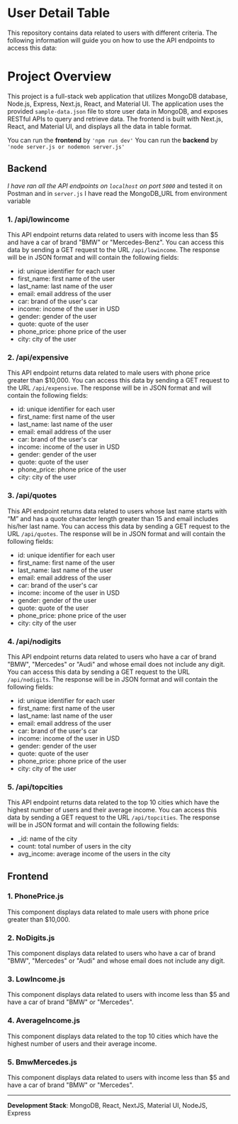 # User Detail Table

This repository contains data related to users with different criteria. The following information will guide you on how to use the API endpoints to access this data:

# Project Overview


This project is a full-stack web application that utilizes MongoDB database, Node.js, Express, Next.js, React, and Material UI. The application uses the provided `sample-data.json` file to store user data in MongoDB, and exposes RESTful APIs to query and retrieve data. The frontend is built with Next.js, React, and Material UI, and displays all the data in table format.

You can run the **frontend** by `'npm run dev'`
You can run the **backend** by `'node server.js or nodemon server.js'`
## Backend

*I have ran all the API endpoints on `localhost` on port `5000`* and tested it on Postman and in `server.js` I have read the MongoDB_URL from environment variable


 ### 1. /api/lowincome

This API endpoint returns data related to users with income less than $5 and have a car of brand "BMW" or "Mercedes-Benz". You can access this data by sending a GET request to the URL `/api/lowincome`. The response will be in JSON format and will contain the following fields:

-   id: unique identifier for each user
-   first_name: first name of the user
-   last_name: last name of the user
-   email: email address of the user
-   car: brand of the user's car
-   income: income of the user in USD
-  gender: gender of the user
-  quote: quote of the user
-  phone_price: phone price of the user
-  city: city of the user

### 2. /api/expensive

This API endpoint returns data related to male users with phone price greater than $10,000. You can access this data by sending a GET request to the URL `/api/expensive`. The response will be in JSON format and will contain the following fields:

-   id: unique identifier for each user
-   first_name: first name of the user
-   last_name: last name of the user
-   email: email address of the user
-   car: brand of the user's car
-   income: income of the user in USD
-  gender: gender of the user
-  quote: quote of the user
-  phone_price: phone price of the user
-  city: city of the user

### 3. /api/quotes

This API endpoint returns data related to users whose last name starts with “M” and has a quote character length greater than 15 and email includes his/her last name. You can access this data by sending a GET request to the URL `/api/quotes`. The response will be in JSON format and will contain the following fields:

-   id: unique identifier for each user
-   first_name: first name of the user
-   last_name: last name of the user
-   email: email address of the user
-   car: brand of the user's car
-   income: income of the user in USD
-  gender: gender of the user
-  quote: quote of the user
-  phone_price: phone price of the user
-  city: city of the user

### 4. /api/nodigits

This API endpoint returns data related to users who have a car of brand "BMW", "Mercedes" or "Audi" and whose email does not include any digit. You can access this data by sending a GET request to the URL `/api/nodigits`. The response will be in JSON format and will contain the following fields:

-   id: unique identifier for each user
-   first_name: first name of the user
-   last_name: last name of the user
-   email: email address of the user
-   car: brand of the user's car
-   income: income of the user in USD
-  gender: gender of the user
-  quote: quote of the user
-  phone_price: phone price of the user
-  city: city of the user

### 5. /api/topcities

This API endpoint returns data related to the top 10 cities which have the highest number of users and their average income. You can access this data by sending a GET request to the URL `/api/topcities`. The response will be in JSON format and will contain the following fields:

-   _id: name of the city
-   count: total number of users in the city
-   avg_income: average income of the users in the city
## Frontend



### 1. PhonePrice.js

This component displays data related to male users with phone price greater than $10,000.

### 2. NoDigits.js

This component displays data related to users who have a car of brand "BMW", "Mercedes" or "Audi" and whose email does not include any digit. 

### 3. LowIncome.js

This component displays data related to users with income less than $5 and have a car of brand "BMW" or "Mercedes".

### 4. AverageIncome.js

This component displays data related to the top 10 cities which have the highest number of users and their average income.

### 5. BmwMercedes.js

This component displays data related to users with income less than $5 and have a car of brand "BMW" or "Mercedes". 

** **

 **Development Stack**: MongoDB, React, NextJS, Material UI, NodeJS, Express

